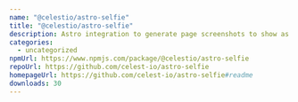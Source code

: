 ```yaml
---
name: "@celestio/astro-selfie"
title: "@celestio/astro-selfie"
description: Astro integration to generate page screenshots to show as Open Graph images
categories:
  - uncategorized
npmUrl: https://www.npmjs.com/package/@celestio/astro-selfie
repoUrl: https://github.com/celest-io/astro-selfie
homepageUrl: https://github.com/celest-io/astro-selfie#readme
downloads: 30
---
```

